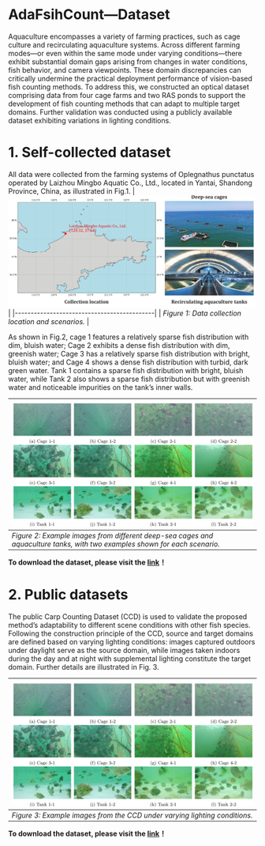 # AdaFsihCount—Dataset
Aquaculture encompasses a variety of farming practices, such as cage culture and recirculating aquaculture systems. Across different farming modes—or even within the same mode under varying conditions—there exhibit substantial domain gaps arising from changes in water conditions, fish behavior, and camera viewpoints. These domain discrepancies can critically undermine the practical deployment performance of vision-based fish counting methods. To address this, we constructed an optical dataset comprising data from four cage farms and two RAS ponds to support the development of fish counting methods that can adapt to multiple target domains. Further validation was conducted using a publicly available dataset exhibiting variations in lighting conditions.
# 1. Self-collected dataset
All data were collected from the farming systems of Oplegnathus punctatus operated by Laizhou Mingbo Aquatic Co., Ltd., located in Yantai, Shandong Province, China, as illustrated in Fig.1.
| ![Image 1](https://github.com/hanyu729/AdaFsihCount/blob/main/Figs/fig1.png) |
|--------------------------------------------|
| *Figure 1: Data collection location and scenarios.*       |

As shown in Fig.2, cage 1 features a relatively sparse fish distribution with dim, bluish water; Cage 2 exhibits a dense fish distribution with dim, greenish water; Cage 3 has a relatively sparse fish distribution with bright, bluish water; and Cage 4 shows a dense fish distribution with turbid, dark green water. Tank 1 contains a sparse fish distribution with bright, bluish water, while Tank 2 also shows a sparse fish distribution but with greenish water and noticeable impurities on the tank’s inner walls.

| ![Image 2](https://github.com/hanyu729/AdaFsihCount/blob/main/Figs/fig2.png) |
|--------------------------------------------|
| *Figure 2: Example images from different deep-sea cages and aquaculture tanks, with two examples shown for each scenario.* |

**To download the dataset, please visit the [link](https://caueducn-my.sharepoint.com/:u:/g/personal/hanyuu_cau_edu_cn/EQat8iRyix1Bg9makWWwZ6ABJTBRAmvz2Zh2XwBd0pizMw?e=Ev89gk)！**
# 2. Public datasets
The public Carp Counting Dataset (CCD) is used to validate the proposed method’s adaptability to different scene conditions with other fish species. Following the construction principle of the CCD, source and target domains are defined based on varying lighting conditions: images captured outdoors under daylight serve as the source domain, while images taken indoors during the day and at night with supplemental lighting constitute the target domain. Further details are illustrated in Fig. 3.

| ![Image 3](https://github.com/hanyu729/AdaFsihCount/blob/main/Figs/fig2.png) |
|--------------------------------------------|
| *Figure 3: Example images from the CCD under varying lighting conditions.* |
**To download the dataset, please visit the [link](https://caueducn-my.sharepoint.com/:u:/g/personal/hanyuu_cau_edu_cn/EQat8iRyix1Bg9makWWwZ6ABJTBRAmvz2Zh2XwBd0pizMw?e=Ev89gk)！**
